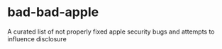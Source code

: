 # bad-bad-apple
A curated list of not properly fixed apple security bugs and attempts to influence disclosure
